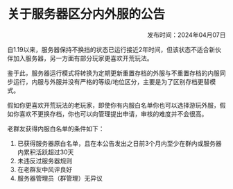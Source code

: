 # 关于服务器区分内外服的公告

<p align="right">发布时间：2024年04月07日</p>

自1.19以来，服务器保持不换挡的状态已运行接近2年时间，但该状态不适合新伙伴加入服务器，另一方面有部分玩家更喜欢开荒玩法。

鉴于此，服务器运行模式将转换为定期更新重置存档的外服与不重置存档的内服同步运行，内服与外服并没有严格的等级/地位区分，主要是为了区别存档更替模式。

假如你更喜欢开荒玩法的老玩家，即使你有内服白名单你也可以选择游玩外服，假如你喜欢不更换存档，你也可以向管理提出申请，审核的难度并不会很高。

老群友获得内服白名单的条件如下：

1. 已获得服务器原白名单，且在本公告发出之日前3个月内至少在群内或服务器内累积活跃超过30天
2. 未违反过服务器规则
3. 在老群友中风评良好
4. 服务器管理员（群管理）无异议
